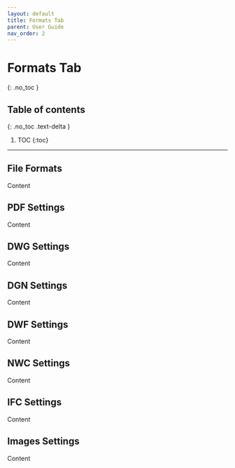 ```yaml
---
layout: default
title: Formats Tab
parent: User Guide
nav_order: 2
---
```


# Formats Tab
{: .no_toc }

## Table of contents
{: .no_toc .text-delta }

1. TOC
{:toc}

---

## File Formats

Content

## PDF Settings

Content

## DWG Settings

Content

## DGN Settings

Content

## DWF Settings

Content

## NWC Settings

Content

## IFC Settings

Content

## Images Settings

Content
